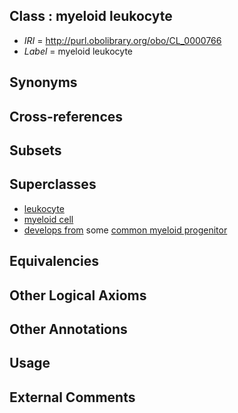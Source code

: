 
## Class : myeloid leukocyte

 * *IRI* = http://purl.obolibrary.org/obo/CL_0000766
 * *Label* = myeloid leukocyte

## Synonyms


## Cross-references


## Subsets


## Superclasses

 * [leukocyte](../../CL/38/CL_0000738.md)
 * [myeloid cell](../../CL/63/CL_0000763.md)
 * [develops from](../../RO/02/RO_0002202.md) some [common myeloid progenitor](../../CL/49/CL_0000049.md)

## Equivalencies


## Other Logical Axioms


## Other Annotations


## Usage


## External Comments

